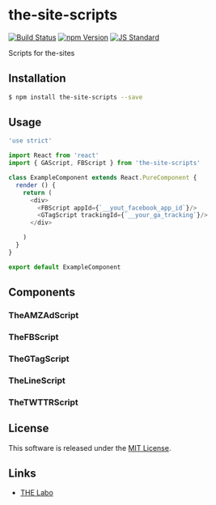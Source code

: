 the-site-scripts
==========

<!---
This file is generated by ape-tmpl. Do not update manually.
--->

<!-- Badge Start -->
<a name="badges"></a>

[![Build Status][bd_travis_shield_url]][bd_travis_url]
[![npm Version][bd_npm_shield_url]][bd_npm_url]
[![JS Standard][bd_standard_shield_url]][bd_standard_url]

[bd_repo_url]: https://github.com/the-labo/the-site-scripts
[bd_travis_url]: http://travis-ci.org/the-labo/the-site-scripts
[bd_travis_shield_url]: http://img.shields.io/travis/the-labo/the-site-scripts.svg?style=flat
[bd_travis_com_url]: http://travis-ci.com/the-labo/the-site-scripts
[bd_travis_com_shield_url]: https://api.travis-ci.com/the-labo/the-site-scripts.svg?token=
[bd_license_url]: https://github.com/the-labo/the-site-scripts/blob/master/LICENSE
[bd_codeclimate_url]: http://codeclimate.com/github/the-labo/the-site-scripts
[bd_codeclimate_shield_url]: http://img.shields.io/codeclimate/github/the-labo/the-site-scripts.svg?style=flat
[bd_codeclimate_coverage_shield_url]: http://img.shields.io/codeclimate/coverage/github/the-labo/the-site-scripts.svg?style=flat
[bd_gemnasium_url]: https://gemnasium.com/the-labo/the-site-scripts
[bd_gemnasium_shield_url]: https://gemnasium.com/the-labo/the-site-scripts.svg
[bd_npm_url]: http://www.npmjs.org/package/the-site-scripts
[bd_npm_shield_url]: http://img.shields.io/npm/v/the-site-scripts.svg?style=flat
[bd_standard_url]: http://standardjs.com/
[bd_standard_shield_url]: https://img.shields.io/badge/code%20style-standard-brightgreen.svg

<!-- Badge End -->


<!-- Description Start -->
<a name="description"></a>

Scripts for the-sites

<!-- Description End -->


<!-- Overview Start -->
<a name="overview"></a>



<!-- Overview End -->


<!-- Sections Start -->
<a name="sections"></a>

<!-- Section from "doc/guides/01.Installation.md.hbs" Start -->

<a name="section-doc-guides-01-installation-md"></a>

Installation
-----

```bash
$ npm install the-site-scripts --save
```


<!-- Section from "doc/guides/01.Installation.md.hbs" End -->

<!-- Section from "doc/guides/02.Usage.md.hbs" Start -->

<a name="section-doc-guides-02-usage-md"></a>

Usage
---------

```javascript
'use strict'

import React from 'react'
import { GAScript, FBScript } from 'the-site-scripts'

class ExampleComponent extends React.PureComponent {
  render () {
    return (
      <div>
        <FBScript appId={`__yout_facebook_app_id`}/>
        <GTagScript trackingId={`__your_ga_tracking`}/>
      </div>

    )
  }
}

export default ExampleComponent

```


<!-- Section from "doc/guides/02.Usage.md.hbs" End -->

<!-- Section from "doc/guides/03.Components.md.hbs" Start -->

<a name="section-doc-guides-03-components-md"></a>

Components
-----------

### TheAMZAdScript




### TheFBScript




### TheGTagScript




### TheLineScript




### TheTWTTRScript






<!-- Section from "doc/guides/03.Components.md.hbs" End -->


<!-- Sections Start -->


<!-- LICENSE Start -->
<a name="license"></a>

License
-------
This software is released under the [MIT License](https://github.com/the-labo/the-site-scripts/blob/master/LICENSE).

<!-- LICENSE End -->


<!-- Links Start -->
<a name="links"></a>

Links
------

+ [THE Labo][t_h_e_labo_url]

[t_h_e_labo_url]: https://github.com/the-labo

<!-- Links End -->
